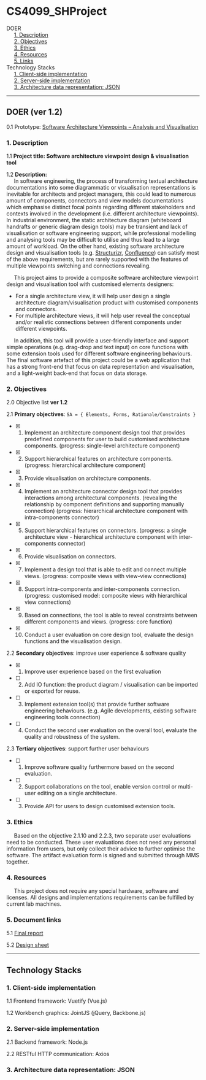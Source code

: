 # CS4099_SHProject

DOER  
&nbsp;&nbsp;&nbsp;&nbsp;&nbsp;[1. Description](#1-description)  
&nbsp;&nbsp;&nbsp;&nbsp;&nbsp;[2. Objectives](#2-objectives)  
&nbsp;&nbsp;&nbsp;&nbsp;&nbsp;[3. Ethics](#3-ethics)  
&nbsp;&nbsp;&nbsp;&nbsp;&nbsp;[4. Resources](#4-resources)  
&nbsp;&nbsp;&nbsp;&nbsp;&nbsp;[5. Links](#5-links)  
Technology Stacks  
&nbsp;&nbsp;&nbsp;&nbsp;&nbsp;[1. Client-side implementation](#1-client-side-implmentation)  
&nbsp;&nbsp;&nbsp;&nbsp;&nbsp;[2. Server-side implementation](#2-server-side-implementation)  
&nbsp;&nbsp;&nbsp;&nbsp;&nbsp;[3. Architecture data representation: JSON](#3-architecture-data-representation-json)  

---

## DOER (ver 1.2)

0.1 Prototype: [Software Architecture Viewpoints – Analysis and Visualisation](https://blogs.cs.st-andrews.ac.uk/studentprojects/2019/02/28/software-architecture-viewpoints-analysis-and-visualisation/)  

### 1. Description

1.1 __Project title: Software architecture viewpoint design & visualisation tool__

1.2 __Description:__  
&nbsp;&nbsp;&nbsp;&nbsp;&nbsp;In software engineering, the process of transforming textual architecture documentations into some diagrammatic or visualisation representations is inevitable for architects and project managers, this could lead to numerous amount of components, connectors and view models documentations which emphasise distinct focal points regarding different stakeholders and contexts involved in the development (i.e. different architecture viewpoints). In industrial environment, the static architecture diagram (whiteboard handrafts or generic diagram design tools) may be transient and lack of visualisation or software engineering support, while professional modelling and analysing tools may be difficult to utilise and thus lead to a large amount of workload. On the other hand, existing software architecture design and visualisation tools (e.g. [Structurizr](http://structurizr.com), [Confluence](https://www.atlassian.com/software/confluence)) can satisfy most of the above requirements, but are rarely supported with the features of multiple viewpoints switching and connections revealing.  

&nbsp;&nbsp;&nbsp;&nbsp;&nbsp;This project aims to provide a composite software architecture viewpoint design and visualisation tool with customised elements designers:  
- For a single architecture view, it will help user design a single architecture diagram/visualisation product with customised components and connectors.  
- For multiple architecture views, it will help user reveal the conceptual and/or realistic connections between different components under different viewpoints.  

&nbsp;&nbsp;&nbsp;&nbsp;&nbsp;In addition, this tool will provide a user-friendly interface and support simple operations (e.g. drag-drop and text input) on core functions with some extension tools used for different software engineering behaviours. The final software artefact of this project could be a web application that has a strong front-end that focus on data representation and visualisation, and a light-weight back-end that focus on data storage.


### 2. Objectives

2.0 Objective list __ver 1.2__

2.1 __Primary objectives__: `SA = { Elements, Forms, Rationale/Constraints }`  
- [x] 1. Implement an architecture component design tool that provides predefined components for user to build customised architecture components. (progress: single-level architecture component)
- [x] 2. Support hierarchical features on architecture components. (progress: hierarchical architecture component)
- [x] 3. Provide visualisation on architecture components.
- [x] 4. Implement an architecture connector design tool that provides interactions among architectural components. (revealing the relationship by component definitions and supporting manually connection) (progress: hierarchical architecture component with intra-components connector)
- [x] 5. Support hierarchical features on connectors. (progress: a single architecture view - hierarchical architecture component with inter-components connector)
- [x] 6. Provide visualisation on connectors.
- [x] 7. Implement a design tool that is able to edit and connect multiple views. (progress: composite views with view-view connections)
- [x] 8. Support intra-components and inter-components connection. (progress: customised model: composite views with hierarchical view connections)
- [x] 9. Based on connections, the tool is able to reveal constraints between different components and views. (progress: core function)
- [x] 10. Conduct a user evaluation on core design tool, evaluate the design functions and the visualisation design.

2.2 __Secondary objectives__: improve user experience & software quality  
- [x] 1. Improve user experience based on the first evaluation
- [ ] 2. Add IO function: the product diagram / visualisation can be imported or exported for reuse.
- [ ] 3. Implement extension tool(s) that provide further software engineering behaviours. (e.g. Agile developments, existing software engineering tools connection)
- [ ] 4. Conduct the second user evaluation on the overall tool, evaluate the quality and robustness of the system.

2.3 __Tertiary objectives__: support further user behaviours
- [ ] 1. Improve software quality furthermore based on the second evaluation.
- [ ] 2. Support collaborations on the tool, enable version control or multi-user editing on a single architecture.
- [ ] 3. Provide API for users to design customised extension tools.

### 3. Ethics
&nbsp;&nbsp;&nbsp;&nbsp;&nbsp;Based on the objective 2.1.10 and 2.2.3, two separate user evaluations need to be conducted. These user evaluations does not need any personal information from users, but only collect their advice to further optimise the software. The artifact evaluation form is signed and submitted through MMS together.

### 4. Resources
&nbsp;&nbsp;&nbsp;&nbsp;&nbsp;This project does not require any special hardware, software and licenses. All designs and implementations requirements can be fulfilled by current lab machines.

### 5. Document links

5.1 [Final report](https://docs.google.com/document/d/10sQ_gjIIORgNqmJ4ZFjDqs-XWodzEVgzkOk5H3DjjvM/edit?usp=sharing)

5.2 [Design sheet](https://docs.google.com/spreadsheets/d/17t339HamR7QzjQzV_GF6dRHW-bJkCdzY8Lhw6yHwgZk/edit?usp=sharing)

---

## Technology Stacks

### 1. Client-side implementation

1.1 Frontend framework: Vuetify (Vue.js)

1.2 Workbench graphics: JointJS (jQuery, Backbone.js)

### 2. Server-side implementation

2.1 Backend framework: Node.js

2.2 RESTful HTTP communication: Axios

### 3. Architecture data representation: JSON